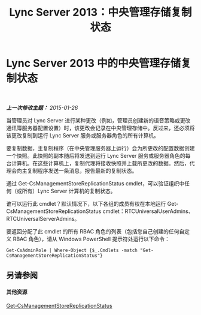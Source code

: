 ﻿---
title: Lync Server 2013：中央管理存储复制状态
TOCTitle: 中央管理存储复制状态
ms:assetid: f514f88d-986b-4e45-b79b-e04a7616c1fe
ms:mtpsurl: https://technet.microsoft.com/zh-cn/library/Dn720926(v=OCS.15)
ms:contentKeyID: 62246698
ms.date: 05/19/2016
mtps_version: v=OCS.15
ms.translationtype: HT
---

# Lync Server 2013 中的中央管理存储复制状态

 

_**上一次修改主题：** 2015-01-26_

当管理员对 Lync Server 进行某种更改（例如，管理员创建新的语音策略或更改通讯簿服务器配置设置）时，该更改会记录在中央管理存储中。反过来，还必须将该更改复制到运行 Lync Server 服务或服务器角色的所有计算机。

要复制数据，主复制程序（在中央管理服务器上运行）会为所更改的配置数据创建一个快照。此快照的副本随后将发送到运行 Lync Server 服务或服务器角色的每台计算机。在这些计算机上，复制代理将接收快照并上载所更改的数据。然后，代理会向主复制程序发送一条消息，报告最新的复制状态。

通过 Get-CsManagementStoreReplicationStatus cmdlet，可以验证组织中任何（或所有）Lync Server 计算机的复制状态。

谁可以运行此 cmdlet？默认情况下，以下各组的成员有权在本地运行 Get-CsManagementStoreReplicationStatus cmdlet：RTCUniversalUserAdmins、RTCUniversalServerAdmins。

要返回分配了此 cmdlet 的所有 RBAC 角色的列表（包括您自己创建的任何自定义 RBAC 角色），请从 Windows PowerShell 提示符处运行以下命令：

    Get-CsAdminRole | Where-Object {$_.Cmdlets -match "Get-CsManagementStoreReplicationStatus"}

## 另请参阅

#### 其他资源

[Get-CsManagementStoreReplicationStatus](get-csmanagementstorereplicationstatus.md)


